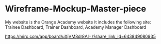 # Wireframe-Mockup-Master-piece
My website is the Orange Academy website It includes the following site: Trainee Dashboard, Trainer Dashboard, Academy Manager Dashboard

https://miro.com/app/board/uXjVM8dr8AI=/?share_link_id=643849080935

